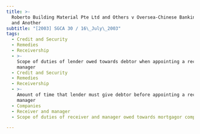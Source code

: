 ```yaml
---
title: >-
  Roberto Building Material Pte Ltd and Others v Oversea-Chinese Banking Corp
  and Another
subtitle: "[2003] SGCA 30 / 16\_July\_2003"
tags:
  - Credit and Security
  - Remedies
  - Receivership
  - >-
    Scope of duties of lender owed towards debtor when appointing a receiver and
    manager
  - Credit and Security
  - Remedies
  - Receivership
  - >-
    Amount of time that lender must give debtor before appointing a receiver and
    manager
  - Companies
  - Receiver and manager
  - Scope of duties of receiver and manager owed towards mortgagor company

---
```


